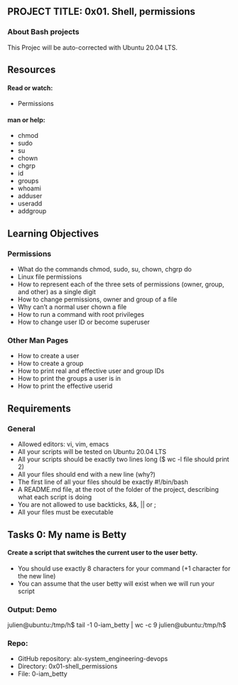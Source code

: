 ## PROJECT TITLE: 0x01. Shell, permissions

### About Bash projects
This Projec will be auto-corrected with Ubuntu 20.04 LTS.

## Resources
#### Read or watch:
- Permissions

#### man or help:
- chmod
- sudo
- su
- chown
- chgrp
- id
- groups
- whoami
- adduser
- useradd
- addgroup

## Learning Objectives
### Permissions
- What do the commands chmod, sudo, su, chown, chgrp do
- Linux file permissions
- How to represent each of the three sets of permissions (owner, group, and other) as a single digit
- How to change permissions, owner and group of a file
- Why can’t a normal user chown a file
- How to run a command with root privileges
- How to change user ID or become superuser

### Other Man Pages
- How to create a user
- How to create a group
- How to print real and effective user and group IDs
- How to print the groups a user is in
- How to print the effective userid

## Requirements

### General

- Allowed editors: vi, vim, emacs
- All your scripts will be tested on Ubuntu 20.04 LTS
- All your scripts should be exactly two lines long ($ wc -l file should print 2)
- All your files should end with a new line (why?)
- The first line of all your files should be exactly #!/bin/bash
- A README.md file, at the root of the folder of the project, describing what each script is doing
- You are not allowed to use backticks, &&, || or ;
- All your files must be executable

## Tasks 0: My name is Betty
#### Create a script that switches the current user to the user betty.

- You should use exactly 8 characters for your command (+1 character for the new line)
- You can assume that the user betty will exist when we will run your script

### Output: Demo
julien@ubuntu:/tmp/h$ tail -1 0-iam_betty | wc -c
9
julien@ubuntu:/tmp/h$

### Repo:

- GitHub repository: alx-system_engineering-devops
- Directory: 0x01-shell_permissions
- File: 0-iam_betty
